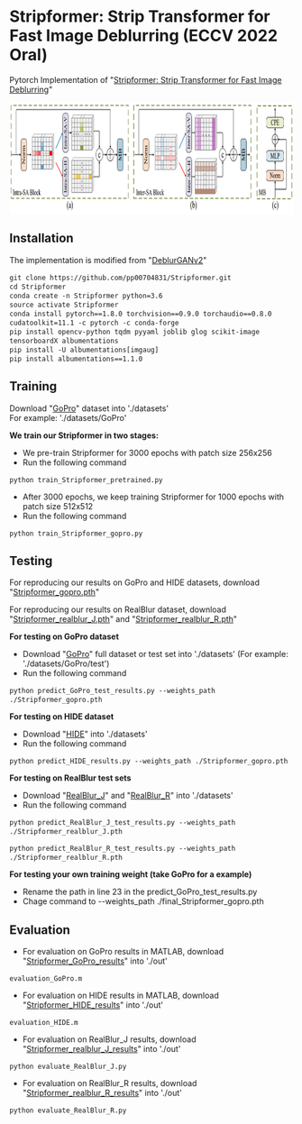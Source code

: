# Stripformer: Strip Transformer for Fast Image Deblurring (ECCV 2022 Oral)
Pytorch Implementation of "[Stripformer: Strip Transformer for Fast Image Deblurring](https://arxiv.org/abs/2204.04627)"

<img src="./Figure/Intra_Inter.PNG" width = "800" height = "200" div align=center />

## Installation
The implementation is modified from "[DeblurGANv2](https://github.com/VITA-Group/DeblurGANv2)"
```
git clone https://github.com/pp00704831/Stripformer.git
cd Stripformer
conda create -n Stripformer python=3.6
source activate Stripformer
conda install pytorch==1.8.0 torchvision==0.9.0 torchaudio==0.8.0 cudatoolkit=11.1 -c pytorch -c conda-forge
pip install opencv-python tqdm pyyaml joblib glog scikit-image tensorboardX albumentations
pip install -U albumentations[imgaug]
pip install albumentations==1.1.0
```


## Training
Download "[GoPro](https://drive.google.com/drive/folders/1BdV2l7A5MRXLWszGonMxR88eV27geb_n?usp=sharing)" dataset into './datasets' </br>
For example: './datasets/GoPro'

**We train our Stripformer in two stages:** </br>
* We pre-train Stripformer for 3000 epochs with patch size 256x256 </br> 
* Run the following command 
```
python train_Stripformer_pretrained.py
```

* After 3000 epochs, we keep training Stripformer for 1000 epochs with patch size 512x512 </br>
* Run the following command 
```
python train_Stripformer_gopro.py
```

## Testing
For reproducing our results on GoPro and HIDE datasets, download "[Stripformer_gopro.pth](https://drive.google.com/drive/folders/1YcIwqlgWQw_dhy_h0fqZlnKGptq1eVjZ?usp=sharing)"

For reproducing our results on RealBlur dataset, download "[Stripformer_realblur_J.pth](https://drive.google.com/drive/folders/1YcIwqlgWQw_dhy_h0fqZlnKGptq1eVjZ?usp=sharing)" and "[Stripformer_realblur_R.pth](https://drive.google.com/drive/folders/1YcIwqlgWQw_dhy_h0fqZlnKGptq1eVjZ?usp=sharing)"

**For testing on GoPro dataset** </br>
* Download "[GoPro](https://drive.google.com/drive/folders/1BdV2l7A5MRXLWszGonMxR88eV27geb_n?usp=sharing)" full dataset or test set into './datasets' (For example: './datasets/GoPro/test') </br>
* Run the following command
```
python predict_GoPro_test_results.py --weights_path ./Stripformer_gopro.pth 
```
**For testing on HIDE dataset** </br>
* Download "[HIDE](https://drive.google.com/drive/folders/1BdV2l7A5MRXLWszGonMxR88eV27geb_n?usp=sharing)" into './datasets' </br>
* Run the following command
```
python predict_HIDE_results.py --weights_path ./Stripformer_gopro.pth 
```
**For testing on RealBlur test sets** </br>
* Download "[RealBlur_J](https://drive.google.com/drive/folders/1BdV2l7A5MRXLWszGonMxR88eV27geb_n?usp=sharing)" and "[RealBlur_R](https://drive.google.com/drive/folders/1BdV2l7A5MRXLWszGonMxR88eV27geb_n?usp=sharing)" into './datasets' </br>
* Run the following command
```
python predict_RealBlur_J_test_results.py --weights_path ./Stripformer_realblur_J.pth 
```
```
python predict_RealBlur_R_test_results.py --weights_path ./Stripformer_realblur_R.pth 
```

**For testing your own training weight (take GoPro for a example)** </br>
* Rename the path in line 23 in the predict_GoPro_test_results.py </br>
* Chage command to --weights_path ./final_Stripformer_gopro.pth

## Evaluation
* For evaluation on GoPro results in MATLAB, download "[Stripformer_GoPro_results](https://drive.google.com/drive/folders/19uXbEEHojEwC29_jL8Gkd1jknc8kiRcR?usp=sharing)" into './out'
```
evaluation_GoPro.m
```
* For evaluation on HIDE results in MATLAB, download "[Stripformer_HIDE_results](https://drive.google.com/drive/folders/19uXbEEHojEwC29_jL8Gkd1jknc8kiRcR?usp=sharing)" into './out'
```
evaluation_HIDE.m
```
* For evaluation on RealBlur_J results, download "[Stripformer_realblur_J_results](https://drive.google.com/drive/folders/19uXbEEHojEwC29_jL8Gkd1jknc8kiRcR?usp=sharing)" into './out'
```
python evaluate_RealBlur_J.py
```
* For evaluation on RealBlur_R results, download "[Stripformer_realblur_R_results](https://drive.google.com/drive/folders/19uXbEEHojEwC29_jL8Gkd1jknc8kiRcR?usp=sharing)" into './out'
```
python evaluate_RealBlur_R.py
```
